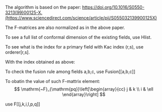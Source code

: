 The algorithm is based on the paper: https://doi.org/10.1016/S0550-3213(99)00125-X.(https://www.sciencedirect.com/science/article/pii/S055032139900125X)

The F-matrices are also normalized as in the above paper.

To see a full list of conformal dimension of the existing fields, use Hlist.

To see what is the index for a primary field with Kac index (r,s), use orderer[r,s].

With the index obtained as above:

To check the fusion rule among fields a,b,c, use Fusion[[a,b,c]]

To obatin the value of such F-mattrix element:
$$
\mathrm{~F}_{\mathrm{pq}}\left[\begin{array}{cc}
j & k \\
i & \ell
\end{array}\right]
$$

use F[[j,k,i,l,p,q]]
